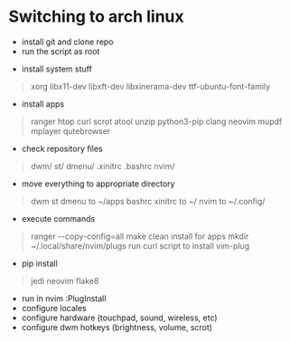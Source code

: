 # Switching to arch linux

- install git and clone repo
- run the script as root

* install system stuff
> xorg libx11-dev libxft-dev libxinerama-dev ttf-ubuntu-font-family
* install apps
> ranger htop curl scrot atool unzip python3-pip clang neovim
> mupdf mplayer qutebrowser
* check repository files
> dwm/ st/ dmenu/ .xinitrc .bashrc nvim/
* move everything to appropriate directory
> dwm st dmenu to ~/apps
> bashrc xinitrc to ~/
> nvim to ~/.config/
* execute commands
> ranger --copy-config=all
> make clean install for apps
> mkdir ~/.local/share/nvim/plugs
> run curl script to install vim-plug
* pip install
> jedi neovim flake8

- run in nvim :PlugInstall
- configure locales
- configure hardware (touchpad, sound, wireless, etc)
- configure dwm hotkeys (brightness, volume, scrot)
